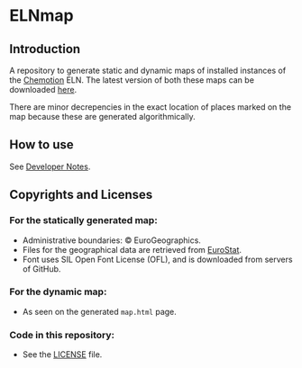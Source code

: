 # ELNmap

## Introduction
A repository to generate static and dynamic maps of installed instances of the [Chemotion](https://chemotion.net/) ELN. The latest version of both these maps can be downloaded [here](https://github.com/harivyasi/ELNmap/releases/tag/latest).

There are minor decrepencies in the exact location of places marked on the map because these are generated algorithmically.

## How to use
See [Developer Notes](developer_notes.md).

## Copyrights and Licenses

### For the statically generated map:

- Administrative boundaries: © EuroGeographics.
- Files for the geographical data are retrieved from [EuroStat](https://ec.europa.eu/eurostat/web/gisco/geodata/reference-data/administrative-units-statistical-units/nuts).
- Font uses SIL Open Font License (OFL), and is downloaded from servers of GitHub.

### For the dynamic map:

- As seen on the generated `map.html` page.

### Code in this repository:

- See the [LICENSE](LICENSE) file.






